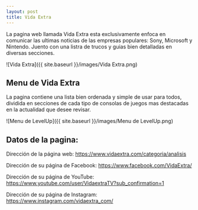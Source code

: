 ```yaml
---
layout: post
title: Vida Extra
---
```


La pagina web llamada Vida Extra esta exclusivamente enfoca en comunicar las ultimas noticias de las empresas populares: Sony, Microsoft y Nintendo. Juento con una listra de trucos y guias bien detalladas en diversas secciones.

![Vida Extra]({{ site.baseurl }}/images/Vida Extra.png)

## Menu de Vida Extra

La pagina contiene una lista bien ordenada y simple de usar para todos, dividida en secciones de cada tipo de consolas de juegos mas destacadas en la actualidad que desee revisar.

![Menu de LevelUp]({{ site.baseurl }}/images/Menu de LevelUp.png)

## Datos de la pagina:

Dirección de la página web: https://www.vidaextra.com/categoria/analisis

Dirección de su página de Facebook: https://www.facebook.com/VidaExtra/

Dirección de su página de YouTube: https://www.youtube.com/user/VidaextraTV?sub_confirmation=1

Dirección de su página de Instagram: https://www.instagram.com/vidaextra_com/

